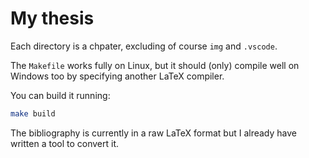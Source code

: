 # My thesis

Each directory is a chpater, excluding of course `img` and `.vscode`.

The `Makefile` works fully on Linux, but it should (only) compile well on Windows too by specifying another LaTeX compiler.

You can build it running:

```bash
make build
```

The bibliography is currently in a raw LaTeX format but I already have written a tool to convert it.